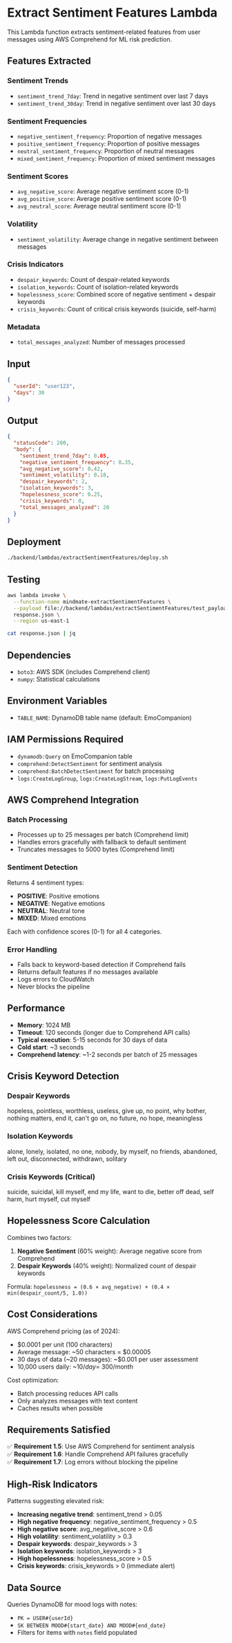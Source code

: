 # Extract Sentiment Features Lambda

This Lambda function extracts sentiment-related features from user messages using AWS Comprehend for ML risk prediction.

## Features Extracted

### Sentiment Trends
- `sentiment_trend_7day`: Trend in negative sentiment over last 7 days
- `sentiment_trend_30day`: Trend in negative sentiment over last 30 days

### Sentiment Frequencies
- `negative_sentiment_frequency`: Proportion of negative messages
- `positive_sentiment_frequency`: Proportion of positive messages
- `neutral_sentiment_frequency`: Proportion of neutral messages
- `mixed_sentiment_frequency`: Proportion of mixed sentiment messages

### Sentiment Scores
- `avg_negative_score`: Average negative sentiment score (0-1)
- `avg_positive_score`: Average positive sentiment score (0-1)
- `avg_neutral_score`: Average neutral sentiment score (0-1)

### Volatility
- `sentiment_volatility`: Average change in negative sentiment between messages

### Crisis Indicators
- `despair_keywords`: Count of despair-related keywords
- `isolation_keywords`: Count of isolation-related keywords
- `hopelessness_score`: Combined score of negative sentiment + despair keywords
- `crisis_keywords`: Count of critical crisis keywords (suicide, self-harm)

### Metadata
- `total_messages_analyzed`: Number of messages processed

## Input

```json
{
  "userId": "user123",
  "days": 30
}
```

## Output

```json
{
  "statusCode": 200,
  "body": {
    "sentiment_trend_7day": 0.05,
    "negative_sentiment_frequency": 0.35,
    "avg_negative_score": 0.42,
    "sentiment_volatility": 0.18,
    "despair_keywords": 2,
    "isolation_keywords": 3,
    "hopelessness_score": 0.25,
    "crisis_keywords": 0,
    "total_messages_analyzed": 20
  }
}
```

## Deployment

```bash
./backend/lambdas/extractSentimentFeatures/deploy.sh
```

## Testing

```bash
aws lambda invoke \
  --function-name mindmate-extractSentimentFeatures \
  --payload file://backend/lambdas/extractSentimentFeatures/test_payload.json \
  response.json \
  --region us-east-1

cat response.json | jq
```

## Dependencies

- `boto3`: AWS SDK (includes Comprehend client)
- `numpy`: Statistical calculations

## Environment Variables

- `TABLE_NAME`: DynamoDB table name (default: EmoCompanion)

## IAM Permissions Required

- `dynamodb:Query` on EmoCompanion table
- `comprehend:DetectSentiment` for sentiment analysis
- `comprehend:BatchDetectSentiment` for batch processing
- `logs:CreateLogGroup`, `logs:CreateLogStream`, `logs:PutLogEvents`

## AWS Comprehend Integration

### Batch Processing
- Processes up to 25 messages per batch (Comprehend limit)
- Handles errors gracefully with fallback to default sentiment
- Truncates messages to 5000 bytes (Comprehend limit)

### Sentiment Detection
Returns 4 sentiment types:
- **POSITIVE**: Positive emotions
- **NEGATIVE**: Negative emotions
- **NEUTRAL**: Neutral tone
- **MIXED**: Mixed emotions

Each with confidence scores (0-1) for all 4 categories.

### Error Handling
- Falls back to keyword-based detection if Comprehend fails
- Returns default features if no messages available
- Logs errors to CloudWatch
- Never blocks the pipeline

## Performance

- **Memory**: 1024 MB
- **Timeout**: 120 seconds (longer due to Comprehend API calls)
- **Typical execution**: 5-15 seconds for 30 days of data
- **Cold start**: ~3 seconds
- **Comprehend latency**: ~1-2 seconds per batch of 25 messages

## Crisis Keyword Detection

### Despair Keywords
hopeless, pointless, worthless, useless, give up, no point, why bother, nothing matters, end it, can't go on, no future, no hope, meaningless

### Isolation Keywords
alone, lonely, isolated, no one, nobody, by myself, no friends, abandoned, left out, disconnected, withdrawn, solitary

### Crisis Keywords (Critical)
suicide, suicidal, kill myself, end my life, want to die, better off dead, self harm, hurt myself, cut myself

## Hopelessness Score Calculation

Combines two factors:
1. **Negative Sentiment** (60% weight): Average negative score from Comprehend
2. **Despair Keywords** (40% weight): Normalized count of despair keywords

Formula: `hopelessness = (0.6 × avg_negative) + (0.4 × min(despair_count/5, 1.0))`

## Cost Considerations

AWS Comprehend pricing (as of 2024):
- $0.0001 per unit (100 characters)
- Average message: ~50 characters = $0.00005
- 30 days of data (~20 messages): ~$0.001 per user assessment
- 10,000 users daily: ~$10/day = ~$300/month

Cost optimization:
- Batch processing reduces API calls
- Only analyzes messages with text content
- Caches results when possible

## Requirements Satisfied

✅ **Requirement 1.5**: Use AWS Comprehend for sentiment analysis  
✅ **Requirement 1.6**: Handle Comprehend API failures gracefully  
✅ **Requirement 1.7**: Log errors without blocking the pipeline

## High-Risk Indicators

Patterns suggesting elevated risk:
- **Increasing negative trend**: sentiment_trend > 0.05
- **High negative frequency**: negative_sentiment_frequency > 0.5
- **High negative score**: avg_negative_score > 0.6
- **High volatility**: sentiment_volatility > 0.3
- **Despair keywords**: despair_keywords > 3
- **Isolation keywords**: isolation_keywords > 3
- **High hopelessness**: hopelessness_score > 0.5
- **Crisis keywords**: crisis_keywords > 0 (immediate alert)

## Data Source

Queries DynamoDB for mood logs with notes:
- `PK = USER#{userId}`
- `SK BETWEEN MOOD#{start_date} AND MOOD#{end_date}`
- Filters for items with `notes` field populated
